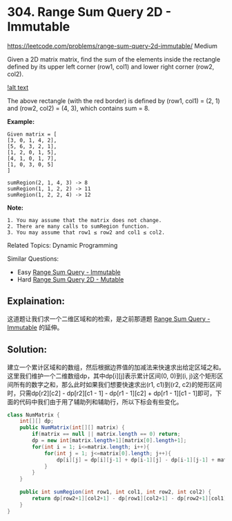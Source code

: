# 304. Range Sum Query 2D - Immutable
<https://leetcode.com/problems/range-sum-query-2d-immutable/>
Medium

Given a 2D matrix matrix, find the sum of the elements inside the rectangle defined by its upper left corner (row1, col1) and lower right corner (row2, col2).

[!alt text](../resources/range_sum_query_2d.png)

The above rectangle (with the red border) is defined by (row1, col1) = (2, 1) and (row2, col2) = (4, 3), which contains sum = 8.

**Example:**

    Given matrix = [
    [3, 0, 1, 4, 2],
    [5, 6, 3, 2, 1],
    [1, 2, 0, 1, 5],
    [4, 1, 0, 1, 7],
    [1, 0, 3, 0, 5]
    ]

    sumRegion(2, 1, 4, 3) -> 8
    sumRegion(1, 1, 2, 2) -> 11
    sumRegion(1, 2, 2, 4) -> 12

**Note:**

    1. You may assume that the matrix does not change.
    2. There are many calls to sumRegion function.
    3. You may assume that row1 ≤ row2 and col1 ≤ col2.

Related Topics: Dynamic Programming

Similar Questions: 
* Easy [Range Sum Query - Immutable](https://leetcode.com/problems/range-sum-query-immutable/)
* Hard [Range Sum Query 2D - Mutable](https://leetcode.com/problems/range-sum-query-2d-mutable/)


## Explaination: 

这道题让我们求一个二维区域和的检索，是之前那道题 [Range Sum Query - Immutable](https://leetcode.com/problems/range-sum-query-immutable/) 的延伸。

## Solution: 

建立一个累计区域和的数组，然后根据边界值的加减法来快速求出给定区域之和。这里我们维护一个二维数组dp，其中dp[i][j]表示累计区间(0, 0)到(i, j)这个矩形区间所有的数字之和，那么此时如果我们想要快速求出(r1, c1)到(r2, c2)的矩形区间时，只需dp[r2][c2] - dp[r2][c1 - 1] - dp[r1 - 1][c2] + dp[r1 - 1][c1 - 1]即可，下面的代码中我们由于用了辅助列和辅助行，所以下标会有些变化。

```java
class NumMatrix {
    int[][] dp;
    public NumMatrix(int[][] matrix) {
        if(matrix == null || matrix.length == 0) return;
        dp = new int[matrix.length+1][matrix[0].length+1];
        for(int i = 1; i<=matrix.length; i++){
            for(int j = 1; j<=matrix[0].length; j++){
                dp[i][j] = dp[i][j-1] + dp[i-1][j] - dp[i-1][j-1] + matrix[i-1][j-1];
            }
        }
    }
    
    public int sumRegion(int row1, int col1, int row2, int col2) {
        return dp[row2+1][col2+1] - dp[row1][col2+1] - dp[row2+1][col1] + dp[row1][col1];
    }
}
```